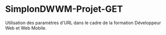 # SimplonDWWM-Projet-GET
Utilisation des paramètres d'URL dans le cadre de la formation Développeur Web et Web Mobile.
